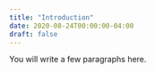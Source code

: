 ```yaml
---
title: "Introduction"
date: 2020-08-24T00:00:00-04:00
draft: false
---
```

You will write a few paragraphs here.
